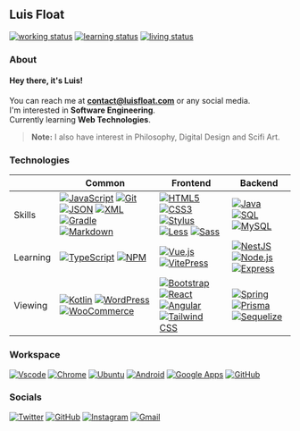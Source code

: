 ## Luis Float
<a href="https://github.com/luisfloat"><img src="https://img.shields.io/badge/working-freelancing; open to work-005c99?style=flat&logo=" alt="working status"></a> <a href="https://github.com/luisfloat"><img src="https://img.shields.io/badge/learning-autodidactically-005c99?style=flat&logo=" alt="learning status"></a> <a href="https://www.google.com/maps/place/State+of+Santa+Catarina"><img src="https://img.shields.io/badge/living-Brazil, SC-005c99?style=flat&logo=" alt="living status"></a> 
### About
#### Hey there, it's Luis!
You can reach me at **contact@luisfloat.com** or any social media.<br> I'm interested in **Software Engineering**.<br> Currently learning **Web Technologies**.
> **Note:** I also have interest in Philosophy, Digital Design and Scifi Art.
### Technologies
|  | Common | Frontend | Backend
|-|-|-|-|
| Skills | <a href="https://javascript.com"><img src="https://img.shields.io/badge/-JavaScript-333333?style=flat&logo=javascript" alt="JavaScript"></a> <a href="https://git-scm.com/"><img src="https://img.shields.io/badge/-Git-333333?style=flat&logo=git" alt="Git"></a> <a href="https://www.json.org/"><img src="https://img.shields.io/badge/-JSON-333333?style=flat&logo=json" alt="JSON"></a> <a href="https://www.w3.org/TR/REC-xml/"><img src="https://img.shields.io/badge/-XML-333333?style=flat&logo=w3c" alt="XML"></a> <a href="https://gradle.org/"><img src="https://img.shields.io/badge/-Gradle-333333?style=flat&logo=gradle" alt="Gradle"></a> <a href="https://daringfireball.net/projects/markdown/"><img src="https://img.shields.io/badge/-Markdown-333333?style=flat&logo=markdown" alt="Markdown"></a>  | <a href="https://html.spec.whatwg.org/"><img src="https://img.shields.io/badge/-HTML5-333333?style=flat&logo=html5" alt="HTML5"></a> <a href="https://www.w3.org/Style/CSS/Overview.en.html"><img src="https://img.shields.io/badge/-CSS3-333333?style=flat&logo=css3" alt="CSS3"></a> <a href="https://stylus-lang.com/"><img src="https://img.shields.io/badge/-Stylus-333333?style=flat&logo=stylus" alt="Stylus"></a> <a href="https://lesscss.org/"><img src="https://img.shields.io/badge/-Less-333333?style=flat&logo=less" alt="Less"></a> <a href="https://sass-lang.com/"><img src="https://img.shields.io/badge/-Sass-333333?style=flat&logo=sass" alt="Sass"></a>  | <a href="https://www.java.com/"><img src="https://img.shields.io/badge/-Java-333333?style=flat&logo=oracle" alt="Java"></a> <a href="https://www.iso.org/standard/63555.html"><img src="https://img.shields.io/badge/-SQL-333333?style=flat&logo=microsoftsqlserver" alt="SQL"></a> <a href="https://mysql.com/"><img src="https://img.shields.io/badge/-MySQL-333333?style=flat&logo=mysql" alt="MySQL"></a> 
| Learning | <a href="https://www.typescriptlang.org/"><img src="https://img.shields.io/badge/-TypeScript-333333?style=flat&logo=typescript" alt="TypeScript"></a> <a href="https://www.npmjs.com/"><img src="https://img.shields.io/badge/-NPM-333333?style=flat&logo=npm" alt="NPM"></a>  | <a href="https://vuejs.org/"><img src="https://img.shields.io/badge/-Vue.js-333333?style=flat&logo=vue.js" alt="Vue.js"></a> <a href="https://vitepress.vuejs.org/"><img src="https://img.shields.io/badge/-VitePress-333333?style=flat&logo=vue.js" alt="VitePress"></a>  | <a href="https://nestjs.com/"><img src="https://img.shields.io/badge/-NestJS-333333?style=flat&logo=nestjs" alt="NestJS"></a> <a href="https://nodejs.org/en/"><img src="https://img.shields.io/badge/-Node.js-333333?style=flat&logo=nodedotjs" alt="Node.js"></a> <a href="https://expressjs.com/"><img src="https://img.shields.io/badge/-Express-333333?style=flat&logo=express" alt="Express"></a> 
| Viewing | <a href="https://www.jetbrains.com/opensource/kotlin/"><img src="https://img.shields.io/badge/-Kotlin-333333?style=flat&logo=kotlin" alt="Kotlin"></a> <a href="https://wordpress.com/"><img src="https://img.shields.io/badge/-WordPress-333333?style=flat&logo=wordpress" alt="WordPress"></a> <a href="https://woocommerce.com/"><img src="https://img.shields.io/badge/-WooCommerce-333333?style=flat&logo=woocommerce" alt="WooCommerce"></a>  | <a href="https://getbootstrap.com/"><img src="https://img.shields.io/badge/-Bootstrap-333333?style=flat&logo=bootstrap" alt="Bootstrap"></a> <a href="https://reactjs.org/"><img src="https://img.shields.io/badge/-React-333333?style=flat&logo=react" alt="React"></a> <a href="https://angular.io"><img src="https://img.shields.io/badge/-Angular-333333?style=flat&logo=angular" alt="Angular"></a> <a href="https://tailwindcss.com/"><img src="https://img.shields.io/badge/-Tailwind CSS-333333?style=flat&logo=tailwindcss" alt="Tailwind CSS"></a>  | <a href="https://spring.io/"><img src="https://img.shields.io/badge/-Spring-333333?style=flat&logo=spring" alt="Spring"></a> <a href="https://www.prisma.io/"><img src="https://img.shields.io/badge/-Prisma-333333?style=flat&logo=prisma" alt="Prisma"></a> <a href="https://sequelize.org/"><img src="https://img.shields.io/badge/-Sequelize-333333?style=flat&logo=sequelize" alt="Sequelize"></a> 
### Workspace
<a href="https://code.visualstudio.com/"><img src="https://img.shields.io/badge/-Visual Studio Code-333333?style=flat&logo=visualstudio" alt="Vscode"></a> <a href="https://google.com/chrome"><img src="https://img.shields.io/badge/-Chrome-333333?style=flat&logo=googlechrome" alt="Chrome"></a> <a href="https://ubuntu.com"><img src="https://img.shields.io/badge/-Ubuntu-333333?style=flat&logo=ubuntu" alt="Ubuntu"></a> <a href="https://android.com"><img src="https://img.shields.io/badge/-Android-333333?style=flat&logo=android" alt="Android"></a> <a href="https://apps.google.com"><img src="https://img.shields.io/badge/-Google Apps-333333?style=flat&logo=google" alt="Google Apps"></a> <a href="https://github.com"><img src="https://img.shields.io/badge/-GitHub-333333?style=flat&logo=github" alt="GitHub"></a> 
### Socials
<a href="https://twitter.com/luisfloat"><img src="https://img.shields.io/badge/-Twitter-333333?style=flat&logo=twitter" alt="Twitter"></a> <a href="https://github.com/luisfloat"><img src="https://img.shields.io/badge/-GitHub-333333?style=flat&logo=github" alt="GitHub"></a> <a href="https://instagram.com/luisfloat"><img src="https://img.shields.io/badge/-Instagram-333333?style=flat&logo=instagram" alt="Instagram"></a> <a href="mailto:contact@luisfloat.com"><img src="https://img.shields.io/badge/-Gmail-333333?style=flat&logo=gmail" alt="Gmail"></a> 
